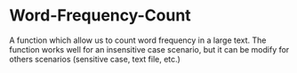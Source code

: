# Word-Frequency-Count
A function which allow us to count word frequency in a large text.
The function works well for an insensitive case scenario, but it can be modify for others scenarios (sensitive case, text file, etc.)
